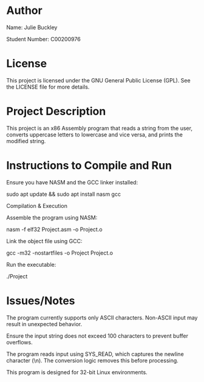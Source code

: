 # Author

Name: Julie Buckley

Student Number: C00200976

# License

This project is licensed under the GNU General Public License (GPL). See the LICENSE file for more details.

# Project Description

This project is an x86 Assembly program that reads a string from the user, converts uppercase letters to lowercase and vice versa, and prints the modified string.

# Instructions to Compile and Run

Ensure you have NASM and the GCC linker installed:

sudo apt update && sudo apt install nasm gcc

Compilation & Execution

Assemble the program using NASM:

nasm -f elf32 Project.asm -o Project.o

Link the object file using GCC:

gcc -m32 -nostartfiles -o Project Project.o

Run the executable:

./Project

# Issues/Notes

The program currently supports only ASCII characters. Non-ASCII input may result in unexpected behavior.

Ensure the input string does not exceed 100 characters to prevent buffer overflows.

The program reads input using SYS_READ, which captures the newline character (\n). The conversion logic removes this before processing.

This program is designed for 32-bit Linux environments. 
